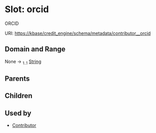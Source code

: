 
# Slot: orcid


ORCID

URI: [https://kbase/credit_engine/schema/metadata/contributor__orcid](https://kbase/credit_engine/schema/metadata/contributor__orcid)


## Domain and Range

None &#8594;  <sub>1..1</sub> [String](types/String.md)

## Parents


## Children


## Used by

 * [Contributor](Contributor.md)
